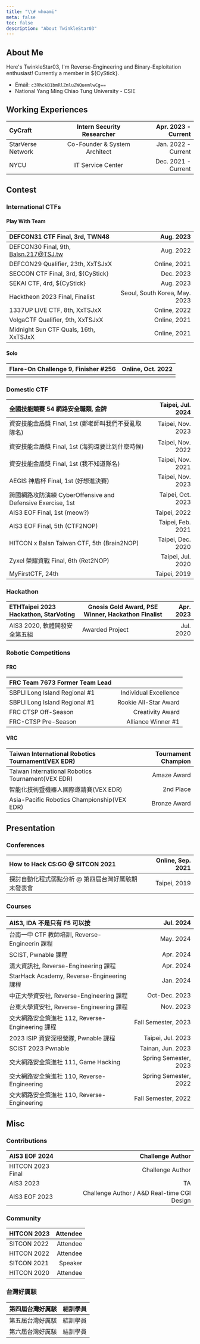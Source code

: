 ```yaml
---
title: "\\# whoami"
meta: false
toc: false
description: "About TwinkleStar03"
---
```


## About Me
Here's TwinkleStar03, I'm Reverse-Engineering and Binary-Exploitation enthusiast! Currently a member in ${CyStick}.
- Email: `c3RhckB1bmRlZmluZWQuemlwCg==`  
- National Yang Ming Chiao Tung University - CSIE

## Working Experiences
| CyCraft | Intern Security Researcher | Apr. 2023 - Current |
|:----------------------------------------------------------------|:------------------------:|------------------------:|
| StarVerse Network | Co-Founder & System Architect | Jan. 2022 - Current |
| NYCU | IT Service Center | Dec. 2021 - Current |

## Contest
### International CTFs
#### Play With Team
| DEFCON31 CTF Final, 3rd, TWN48 | Aug. 2023 |
|:---------------------------------------------------------------- | ------------------------:|
| DEFCON30 Final, 9th, Balsn.217@TSJ.tw |  Aug. 2022 |
| DEFCON29 Qualifier, 23th, XxTSJxX | Online, 2021 |
| SECCON CTF Final, 3rd, ${CyStick} | Dec. 2023 |
| SEKAI CTF, 4rd, ${CyStick} | Aug. 2023 |
| Hacktheon 2023 Final, Finalist | Seoul, South Korea, May. 2023 |
| 1337UP LIVE CTF, 8th, XxTSJxX | Online, 2022 |
| VolgaCTF Qualifier, 9th, XxTSJxX | Online, 2021 |
| Midnight Sun CTF Quals, 16th, XxTSJxX | Online, 2021 |

#### Solo
| Flare-On Challenge 9, Finisher #256 | Online, Oct. 2022 |
|:---------------------------------------------------------------- | ------------------------:|
| | |

### Domestic CTF

| 全國技能競賽 54 網路安全職類, 金牌 | Taipei, Jul. 2024 |
|:---------------------------------------------------------------- | ------------------------:|
| 資安技能金盾獎 Final, 1st (鄭老師叫我們不要亂取隊名) | Taipei, Nov. 2023 |
| 資安技能金盾獎 Final, 1st (海狗還要比到什麼時候) | Taipei, Nov. 2022 |
| 資安技能金盾獎 Final, 1st (我不知道隊名) | Taipei, Nov. 2021 |
| AEGIS 神盾杯 Final, 1st (好想進決賽) | Taipei, Nov. 2023 |
| 跨國網路攻防演練 CyberOffensive and Defensive Exercise, 1st | Taipei, Oct. 2023 |
| AIS3 EOF Final, 1st (meow?) | Taipei, 2022  |
| AIS3 EOF Final, 5th (CTF2NOP) | Taipei, Feb. 2021 |
| HITCON x Balsn Taiwan CTF, 5th (Brain2NOP) | Taipei, Dec. 2020 |
| Zyxel 榮耀資戰 Final, 6th (Ret2NOP) | Taipei, Jul. 2020 |
| MyFirstCTF, 24th | Taipei, 2019 |

### Hackathon
| ETHTaipei 2023 Hackathon, StarVoting | Gnosis Gold Award, PSE Winner, Hackathon Finalist | Apr. 2023 |
|:---------------------------------------------------------------- | ------------ | ------------------------:|
| AIS3 2020, 軟體開發安全第五組 | Awarded Project | Jul. 2020 |

### Robotic Competitions

#### FRC
| FRC Team 7673 Former Team Lead |  |
|:---------------------------------------------------------------- | ------------------------:|
| SBPLI Long Island Regional #1 | Individual Excellence |
| SBPLI Long Island Regional #1 | Rookie All-Star Award |
| FRC CTSP Off-Season | Creativity Award |
| FRC-CTSP Pre-Season | Alliance Winner #1 |

#### VRC
| Taiwan International Robotics Tournament(VEX EDR) | Tournament Champion |
|:---------------------------------------------------------------- | ------------------------:|
| Taiwan International Robotics Tournament(VEX EDR) | Amaze Award |
| 智能化技術暨機器人國際邀請賽(VEX EDR) | 2nd Place |
| Asia-Pacific Robotics Championship(VEX EDR) | Bronze Award |

## Presentation
### Conferences
| How to Hack CS:GO @ SITCON 2021 | Online, Sep. 2021  |
|:---------------------------------------------------------------- | ------------------------:|
| 探討自動化程式弱點分析 @ 第四屆台灣好厲駭期末發表會 | Taipei, 2019 |

### Courses
| AIS3, IDA 不是只有 F5 可以按 | Jul. 2024 | 
|:---------------------------------------------------------------- | ------------------------:|
| 台南一中 CTF 教師培訓, Reverse-Engineerin 課程 | May. 2024 | 
| SCIST, Pwnable 課程  | Apr. 2024 | 
| 清大資訊社, Reverse-Engineering 課程  | Apr. 2024 | 
| StarHack Academy, Reverse-Engineering 課程  | Jan. 2024 | 
| 中正大學資安社, Reverse-Engineering 課程 | Oct-Dec. 2023 | 
| 台東大學資安社, Reverse-Engineering 課程 | Nov. 2023 | 
| 交大網路安全策進社 112, Reverse-Engineering 課程 | Fall Semester, 2023 |
| 2023 ISIP 資安深根營隊, Pwnable 課程  | Taipei, Jul. 2023 |
| SCIST 2023 Pwnable | Tainan, Jun. 2023 |
| 交大網路安全策進社 111, Game Hacking | Spring Semester, 2023 | 
| 交大網路安全策進社 110, Reverse-Engineering | Spring Semester, 2022 |
| 交大網路安全策進社 110, Reverse-Engineering | Fall Semester, 2022 | 

## Misc
### Contributions
| AIS3 EOF 2024 | Challenge Author |
|:---------------------------------------------------------------- | ------------------------:|
| HITCON 2023 Final | Challenge Author |
| AIS3 2023 | TA |
| AIS3 EOF 2023 | Challenge Author / A&D Real-time CGI Design |


### Community
| HITCON 2023 | Attendee |
|:---------------------------------------------------------------- | ------------------------:|
| SITCON 2022 | Attendee |
| HITCON 2022 | Attendee |
| SITCON 2021 | Speaker |
| HITCON 2020 | Attendee |

### 台灣好厲駭
| 第四屆台灣好厲駭 | 結訓學員 |
|:---------------------------------------------------------------- | ------------------------:|
| 第五屆台灣好厲駭 | 結訓學員 |
| 第六屆台灣好厲駭 | 結訓學員 |